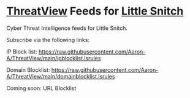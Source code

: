 # [ThreatView](https://threatview.io) Feeds for [Little Snitch](https://www.obdev.at/products/littlesnitch/index.html)
Cyber Threat Intelligence feeds for Little Snitch.

Subscribe via the following links: 

IP Block list: https://raw.githubusercontent.com/Aaron-A/ThreatView/main/ipblocklist.lsrules

Domain Blocklist: https://raw.githubusercontent.com/Aaron-A/ThreatView/main/domainblocklist.lsrules

Coming soon: URL Blocklist
